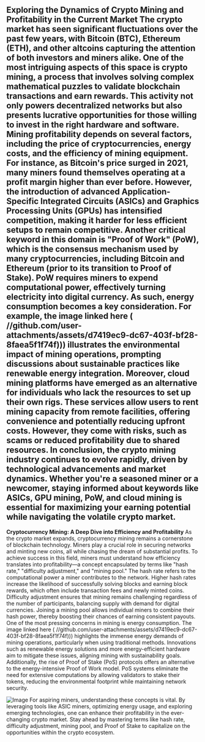 **Exploring the Dynamics of Crypto Mining and Profitability in the Current Market**
The crypto market has seen significant fluctuations over the past few years, with Bitcoin (BTC), Ethereum (ETH), and other altcoins capturing the attention of both investors and miners alike. One of the most intriguing aspects of this space is crypto mining, a process that involves solving complex mathematical puzzles to validate blockchain transactions and earn rewards. This activity not only powers decentralized networks but also presents lucrative opportunities for those willing to invest in the right hardware and software.
Mining profitability depends on several factors, including the price of cryptocurrencies, energy costs, and the efficiency of mining equipment. For instance, as Bitcoin's price surged in 2021, many miners found themselves operating at a profit margin higher than ever before. However, the introduction of advanced Application-Specific Integrated Circuits (ASICs) and Graphics Processing Units (GPUs) has intensified competition, making it harder for less efficient setups to remain competitive. 
Another critical keyword in this domain is "Proof of Work" (PoW), which is the consensus mechanism used by many cryptocurrencies, including Bitcoin and Ethereum (prior to its transition to Proof of Stake). PoW requires miners to expend computational power, effectively turning electricity into digital currency. As such, energy consumption becomes a key consideration. For example, the image linked here ( //github.com/user-attachments/assets/d7419ec9-dc67-403f-bf28-8faea5f1f74f))) illustrates the environmental impact of mining operations, prompting discussions about sustainable practices like renewable energy integration.
Moreover, cloud mining platforms have emerged as an alternative for individuals who lack the resources to set up their own rigs. These services allow users to rent mining capacity from remote facilities, offering convenience and potentially reducing upfront costs. However, they come with risks, such as scams or reduced profitability due to shared resources.
In conclusion, the crypto mining industry continues to evolve rapidly, driven by technological advancements and market dynamics. Whether you're a seasoned miner or a newcomer, staying informed about keywords like ASICs, GPU mining, PoW, and cloud mining is essential for maximizing your earning potential while navigating the volatile crypto market.
---
**Cryptocurrency Mining: A Deep Dive into Efficiency and Profitability**
As the crypto market expands, cryptocurrency mining remains a cornerstone of blockchain technology. Miners play a crucial role in securing networks and minting new coins, all while chasing the dream of substantial profits. To achieve success in this field, miners must understand how efficiency translates into profitability—a concept encapsulated by terms like "hash rate," "difficulty adjustment," and "mining pool."
The hash rate refers to the computational power a miner contributes to the network. Higher hash rates increase the likelihood of successfully solving blocks and earning block rewards, which often include transaction fees and newly minted coins. Difficulty adjustment ensures that mining remains challenging regardless of the number of participants, balancing supply with demand for digital currencies. Joining a mining pool allows individual miners to combine their hash power, thereby boosting their chances of earning consistent payouts.
One of the most pressing concerns in mining is energy consumption. The image linked here ( //github.com/user-attachments/assets/d7419ec9-dc67-403f-bf28-8faea5f1f74f))) highlights the immense energy demands of mining operations, particularly when using traditional methods. Innovations such as renewable energy solutions and more energy-efficient hardware aim to mitigate these issues, aligning mining with sustainability goals.
Additionally, the rise of Proof of Stake (PoS) protocols offers an alternative to the energy-intensive Proof of Work model. PoS systems eliminate the need for extensive computations by allowing validators to stake their tokens, reducing the environmental footprint while maintaining network security.

![Image](https://github.com/user-attachments/assets/4a25d116-2220-4385-b08e-f287af8fcbc4)
For aspiring miners, understanding these concepts is vital. By leveraging tools like ASIC miners, optimizing energy usage, and exploring emerging technologies, one can enhance their profitability in the ever-changing crypto market. Stay ahead by mastering terms like hash rate, difficulty adjustment, mining pool, and Proof of Stake to capitalize on the opportunities within the crypto ecosystem.
